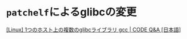 <!-- TITLE: Libc So 6 -->
<!-- SUBTITLE: A quick summary of Libc So 6 -->

# `patchelf`によるglibcの変更

[\[Linux\] 1つのホスト上の複数のglibcライブラリ gcc | CODE Q&amp;A [日本語]](https://code.i-harness.com/ja/q/ced4b)
